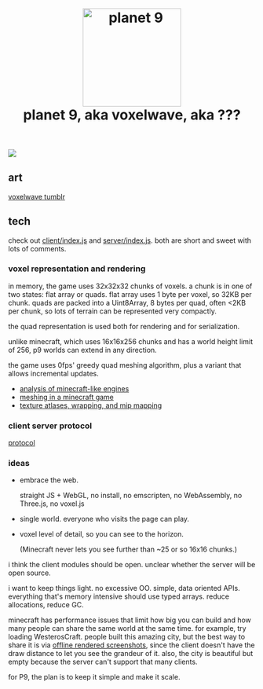 <h1 align="center">
  <img src="https://i.imgur.com/EIBCT2F.gif" alt="planet 9" width="200">
  <br>
  planet 9, aka voxelwave, aka ???
  <br>
  <br>
</h1>

![](http://i.imgur.com/OGE3Xgo.jpg)

## art

[voxelwave tumblr](https://voxelwave.tumblr.com)

## tech

check out [client/index.js](src/client/index.js) and [server/index.js](src/server/index.js).
both are short and sweet with lots of comments.

### voxel representation and rendering

in memory, the game uses 32x32x32 chunks of voxels. a chunk is in one of two states: flat array or
quads. flat array uses 1 byte per voxel, so 32KB per chunk. quads are packed into a Uint8Array, 8
bytes per quad, often <2KB per chunk, so lots of terrain can be represented very compactly.

the quad representation is used both for rendering and for serialization.

unlike minecraft, which uses 16x16x256 chunks and has a world height limit of 256, p9 worlds can
extend in any direction.

the game uses 0fps' greedy quad meshing algorithm, plus a variant that allows incremental updates.

- [analysis of minecraft-like engines](
  https://0fps.net/2012/01/14/an-analysis-of-minecraft-like-engines/)
- [meshing in a minecraft game](
  https://0fps.net/2012/06/30/meshing-in-a-minecraft-game/)
- [texture atlases, wrapping, and mip mapping](
  https://0fps.net/2013/07/09/texture-atlases-wrapping-and-mip-mapping/)

### client server protocol

[protocol](PROTOCOL.md)

### ideas

* embrace the web.

  straight JS + WebGL, no install, no emscripten, no WebAssembly, no Three.js, no voxel.js

* single  world. everyone who visits the page can play.

* voxel level of detail, so you can see to the horizon.

  (Minecraft never lets you see further than ~25 or so 16x16 chunks.)

i think the client modules should be open. unclear whether the server will be open source.

i want to keep things light. no excessive OO. simple, data oriented APIs.
everything that's memory intensive should use typed arrays. reduce allocations, reduce GC.

minecraft has performance issues that limit how big you can build and how many people can share the
same world at the same time. for example, try loading WesterosCraft. people built this amazing city,
but the best way to share it is via [offline rendered screenshots](http://bit.ly/2h4AbzT), since the
client doesn't have the draw distance to let you see the grandeur of it. also, the city is beautiful
but empty because the server can't support that many clients.

for P9, the plan is to keep it simple and make it scale.
